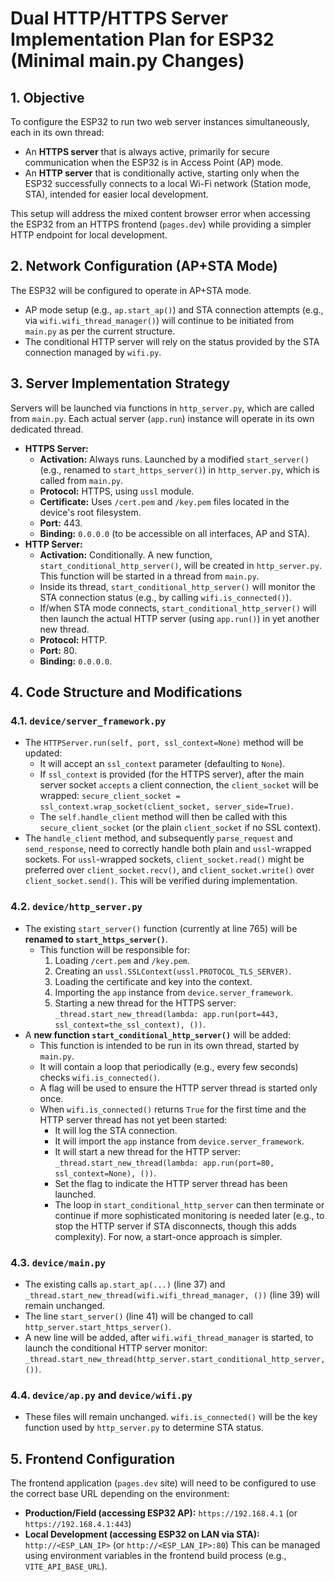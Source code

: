 # Dual HTTP/HTTPS Server Implementation Plan for ESP32 (Minimal main.py Changes)

## 1. Objective

To configure the ESP32 to run two web server instances simultaneously, each in its own thread:

- An **HTTPS server** that is always active, primarily for secure communication when the ESP32 is in Access Point (AP) mode.
- An **HTTP server** that is conditionally active, starting only when the ESP32 successfully connects to a local Wi-Fi network (Station mode, STA), intended for easier local development.

This setup will address the mixed content browser error when accessing the ESP32 from an HTTPS frontend (`pages.dev`) while providing a simpler HTTP endpoint for local development.

## 2. Network Configuration (AP+STA Mode)

The ESP32 will be configured to operate in AP+STA mode.

- AP mode setup (e.g., `ap.start_ap()`) and STA connection attempts (e.g., via `wifi.wifi_thread_manager()`) will continue to be initiated from `main.py` as per the current structure.
- The conditional HTTP server will rely on the status provided by the STA connection managed by `wifi.py`.

## 3. Server Implementation Strategy

Servers will be launched via functions in `http_server.py`, which are called from `main.py`. Each actual server (`app.run`) instance will operate in its own dedicated thread.

- **HTTPS Server:**
  - **Activation:** Always runs. Launched by a modified `start_server()` (e.g., renamed to `start_https_server()`) in `http_server.py`, which is called from `main.py`.
  - **Protocol:** HTTPS, using `ussl` module.
  - **Certificate:** Uses `/cert.pem` and `/key.pem` files located in the device's root filesystem.
  - **Port:** 443.
  - **Binding:** `0.0.0.0` (to be accessible on all interfaces, AP and STA).
- **HTTP Server:**
  - **Activation:** Conditionally. A new function, `start_conditional_http_server()`, will be created in `http_server.py`. This function will be started in a thread from `main.py`.
  - Inside its thread, `start_conditional_http_server()` will monitor the STA connection status (e.g., by calling `wifi.is_connected()`).
  - If/when STA mode connects, `start_conditional_http_server()` will then launch the actual HTTP server (using `app.run()`) in yet another new thread.
  - **Protocol:** HTTP.
  - **Port:** 80.
  - **Binding:** `0.0.0.0`.

## 4. Code Structure and Modifications

### 4.1. `device/server_framework.py`

- The `HTTPServer.run(self, port, ssl_context=None)` method will be updated:
  - It will accept an `ssl_context` parameter (defaulting to `None`).
  - If `ssl_context` is provided (for the HTTPS server), after the main server socket `accepts` a client connection, the `client_socket` will be wrapped: `secure_client_socket = ssl_context.wrap_socket(client_socket, server_side=True)`.
  - The `self.handle_client` method will then be called with this `secure_client_socket` (or the plain `client_socket` if no SSL context).
- The `handle_client` method, and subsequently `parse_request` and `send_response`, need to correctly handle both plain and `ussl`-wrapped sockets. For `ussl`-wrapped sockets, `client_socket.read()` might be preferred over `client_socket.recv()`, and `client_socket.write()` over `client_socket.send()`. This will be verified during implementation.

### 4.2. `device/http_server.py`

- The existing `start_server()` function (currently at line 765) will be **renamed to `start_https_server()`**.
  - This function will be responsible for:
    1.  Loading `/cert.pem` and `/key.pem`.
    2.  Creating an `ussl.SSLContext(ussl.PROTOCOL_TLS_SERVER)`.
    3.  Loading the certificate and key into the context.
    4.  Importing the `app` instance from `device.server_framework`.
    5.  Starting a new thread for the HTTPS server: `_thread.start_new_thread(lambda: app.run(port=443, ssl_context=the_ssl_context), ())`.
- A **new function `start_conditional_http_server()`** will be added:
  - This function is intended to be run in its own thread, started by `main.py`.
  - It will contain a loop that periodically (e.g., every few seconds) checks `wifi.is_connected()`.
  - A flag will be used to ensure the HTTP server thread is started only once.
  - When `wifi.is_connected()` returns `True` for the first time and the HTTP server thread has not yet been started:
    - It will log the STA connection.
    - It will import the `app` instance from `device.server_framework`.
    - It will start a new thread for the HTTP server: `_thread.start_new_thread(lambda: app.run(port=80, ssl_context=None), ())`.
    - Set the flag to indicate the HTTP server thread has been launched.
    - The loop in `start_conditional_http_server` can then terminate or continue if more sophisticated monitoring is needed later (e.g., to stop the HTTP server if STA disconnects, though this adds complexity). For now, a start-once approach is simpler.

### 4.3. `device/main.py`

- The existing calls `ap.start_ap(...)` (line 37) and `_thread.start_new_thread(wifi.wifi_thread_manager, ())` (line 39) will remain unchanged.
- The line `start_server()` (line 41) will be changed to call `http_server.start_https_server()`.
- A new line will be added, after `wifi.wifi_thread_manager` is started, to launch the conditional HTTP server monitor: `_thread.start_new_thread(http_server.start_conditional_http_server, ())`.

### 4.4. `device/ap.py` and `device/wifi.py`

- These files will remain unchanged. `wifi.is_connected()` will be the key function used by `http_server.py` to determine STA status.

## 5. Frontend Configuration

The frontend application (`pages.dev` site) will need to be configured to use the correct base URL depending on the environment:

- **Production/Field (accessing ESP32 AP):** `https://192.168.4.1` (or `https://192.168.4.1:443`)
- **Local Development (accessing ESP32 on LAN via STA):** `http://<ESP_LAN_IP>` (or `http://<ESP_LAN_IP>:80`)
  This can be managed using environment variables in the frontend build process (e.g., `VITE_API_BASE_URL`).
